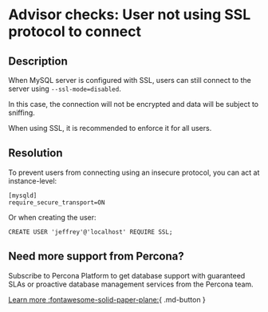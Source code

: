 # Advisor checks: User not using SSL protocol to connect

## Description

When MySQL server is configured with SSL, users can still connect to the server using `--ssl-mode=disabled`.

In this case, the connection will not be encrypted and data will be subject to sniffing.

When using SSL, it is recommended to enforce it for all users.

## Resolution

To prevent users from connecting using an insecure protocol, you can act at instance-level:

```text
[mysqld]
require_secure_transport=ON
```

Or when creating the user:

`CREATE USER 'jeffrey'@'localhost' REQUIRE SSL;`
 
## Need more support from Percona?

Subscribe to Percona Platform to get database support with guaranteed SLAs or proactive database management services from the Percona team.

[Learn more :fontawesome-solid-paper-plane:](https://per.co.na/subscribe){ .md-button }